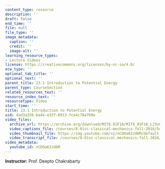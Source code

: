 ```yaml
---
content_type: resource
description: ''
draft: false
end_time: ''
file: null
file_type: ''
image_metadata:
  caption: ''
  credit: ''
  image-alt: ''
learning_resource_types:
- Lecture Videos
license: https://creativecommons.org/licenses/by-nc-sa/4.0/
ocw_type: ''
optional_tab_title: ''
optional_text: ''
parent_title: 23.1 Introduction to Potential Energy
parent_type: CourseSection
related_resources_text: ''
resource_index_text: ''
resourcetype: Video
start_time: ''
title: 23.1 Introduction to Potential Energy
uid: 4ad3a356-ba4e-e32f-8913-fce4c78a760e
video_files:
  archive_url: https://archive.org/download/MIT8.01F16/MIT8_01F16_L23v01_360p.mp4
  video_captions_file: /courses/8-01sc-classical-mechanics-fall-2016/5d375725a2995774ab28b781cfd3f591_nCDOa63Jd6M.vtt
  video_thumbnail_file: https://img.youtube.com/vi/nCDOa63Jd6M/default.jpg
  video_transcript_file: /courses/8-01sc-classical-mechanics-fall-2016/bdd3520ea10440dd4223037055b61b95_nCDOa63Jd6M.pdf
video_metadata:
  youtube_id: nCDOa63Jd6M
---
```

**Instructor:** Prof. Deepto Chakrabarty
